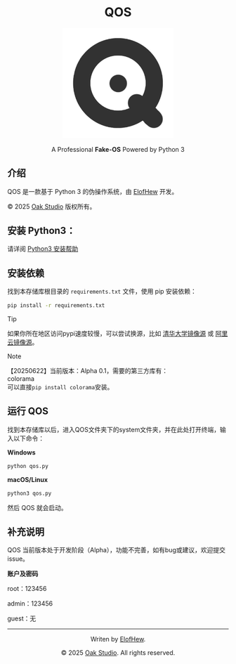 <div align="center">

# QOS

<img src="img/logo_b.png" width=50% />

A Professional **Fake-OS** Powered by Python 3

</div>

## 介绍

QOS 是一款基于 Python 3 的伪操作系统，由 [ElofHew](https://github.com/ElofHew) 开发。

&copy; 2025 [Oak Studio](https://t.me/oakstd) 版权所有。

## 安装 Python3：

请详阅 [Python3 安装帮助](docs/Install_Python3.md)

## 安装依赖

找到本存储库根目录的 `requirements.txt` 文件，使用 pip 安装依赖：

``` bash
pip install -r requirements.txt
```

> [!TIP]
> 如果你所在地区访问pypi速度较慢，可以尝试换源，比如 [清华大学镜像源](https://mirrors.tuna.tsinghua.edu.cn/help/pypi/) 或 [阿里云镜像源](https://developer.aliyun.com/mirror/pypi)。

> [!NOTE]
> 【20250622】当前版本：Alpha 0.1，需要的第三方库有：<br>
> colorama<br>
> 可以直接`pip install colorama`安装。

## 运行 QOS

找到本存储库以后，进入QOS文件夹下的system文件夹，并在此处打开终端，输入以下命令：

**Windows**

``` bash
python qos.py
```

**macOS/Linux**

``` bash
python3 qos.py
```

然后 QOS 就会启动。

## 补充说明

QOS 当前版本处于开发阶段（Alpha），功能不完善，如有bug或建议，欢迎提交 issue。

**账户及密码**

root：123456

admin：123456

guest：无

------

<div align="center">

Writen by [ElofHew](https://github.com/ElofHew).

&copy; 2025 [Oak Studio](https://t.me/oakstd). All rights reserved.

</div>